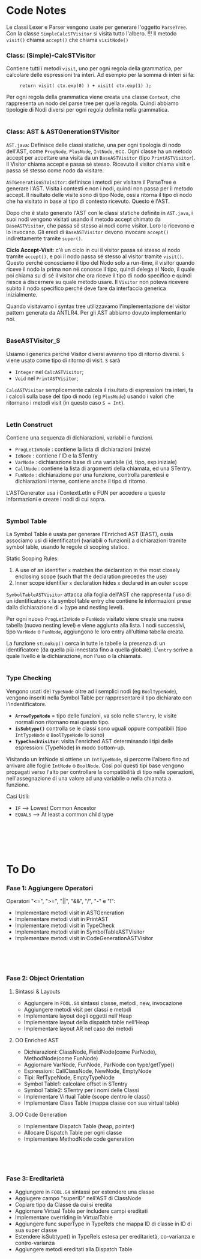 # Code Notes  #
Le classi Lexer e Parser vengono usate per generare l'oggetto ```ParseTree```. Con la classe ```SimpleCalcSTVisitor``` si visita tutto l'albero.
!!! Il metodo ```visit()``` chiama ```accept()``` che chiama ```visitNode()```


### Class: (Simple)-CalcSTVisitor ###
Contiene tutti i metodi ```visit```, uno per ogni regola della grammatica, per calcolare delle espressioni tra interi. 
Ad esempio per la somma di interi si fa: 
```
     return visit( ctx.exp(0) ) + visit( ctx.exp(1) ); 
```

Per ogni regola della grammatica viene creata una classe ```Context```, che rappresenta un nodo del parse tree per quella regola. Quindi abbiamo tipologie di Nodi diversi per ogni regola definita nella grammatica.
<br/>
<br/>

### Class: AST & ASTGenerationSTVisitor ######
```AST.java```: Definisce delle classi statiche, una per ogni tipologia di nodo dell'AST, come ```ProgNode```, ```PlusNode```, ```IntNode```, ecc. Ogni classe ha un metodo accept per accettare una visita da un ```BaseASTVisitor``` (tipo ```PrintASTVisitor```). Il Visitor chiama accept e passa sé stesso. Ricevuto il visitor chiama visit e passa sé stesso come nodo da visitare.

```ASTGenerationSTVisitor```: definisce i metodi per visitare il ParseTree e generare l'AST. Visita i contesti e non i nodi, quindi non passa per il metodo accept. Il risultato delle visite sono di tipo Node, ossia ritorna il tipo di nodo che ha visitato in base al tipo di contesto ricevuto. Questo è l'AST.

Dopo che è stato generato l'AST con le classi statiche definite in ```AST.java```, i suoi nodi vengono visitati usando il metodo accept chimato da ```BaseASTVisitor```, che passa sé stesso ai nodi come visitor. Loro lo ricevono e lo invocano. Gli eredi di ```BaseASTVisitor``` devono invocare ```accept()``` indirettamente tramite ```super()```. 

<b>Ciclo Accept-Visit</b>: c'è un ciclo in cui il visitor passa sé stesso al nodo tramite ```accept()```, e poi il nodo passa sé stesso al visitor tramite ```visit()```. Questo perché conosciamo il tipo del Nodo solo a run-time, il visitor quando riceve il nodo la prima non né conosce il tipo, quindi delega al Nodo, il quale poi chiama su di sé il visitor che ora riceve il tipo di nodo specifico e quindi riesce a discernere su quale metodo usare. Il ```Visitor``` non poteva ricevere subito il nodo specifico perché deve fare da interfaccia generica inizialmente. 

Quando visitavamo i syntax tree utilizzavamo l'implementazione del visitor pattern generata da ANTLR4. Per gli AST abbiamo dovuto implementarlo noi.
<br/>
<br/>

### BaseASTVisitor_S ####
Usiamo i generics perché Visitor diversi avranno tipo di ritorno diversi. ```S``` viene usato come tipo di ritorno di visit. ```S``` sarà 
* ```Integer``` nel ```CalcASTVisitor```;  
* ```Void``` nel ```PrintASTVisitor```; 

```CalcASTVisitor``` semplicemente calcola il risultato di espressioni tra interi, fa i calcoli sulla base del tipo di nodo (eg ```PlusNode```) usando i valori che ritornano i metodi visit (in questo caso ```S = Int```).
<br/>
<br/>


### LetIn Construct ###
Contiene una sequenza di dichiarazioni, variabili o funzioni. 
- ```ProgLetInNode``` : contiene la lista di dichiarazioni (miste)
- ```IdNode```        : contiene l'ID e la STentry
- ```VarNode```       : dichiarazione base di una variabile (id, tipo, exp iniziale)
- ```CallNode```      : contiene la lista di argomenti della chiamata, ed una STentry.
- ```FunNode```       : dichiarazione per una funzione, controlla parentesi e dichiarazioni interne, contiene anche il tipo di ritorno. 

L'ASTGenerator usa i ContextLetIn e FUN per accedere a queste informazioni e creare i nodi di cui sopra. 
<br/>
<br/>


### Symbol Table ###
La Symbol Table è usata per generare l'Enriched AST (EAST), ossia associamo usi di identificatori (variabili o funzioni) a dichiarazioni tramite symbol table, usando le regole di scoping statico.


Static Scoping Rules: 
1. A use of an identifier ```x``` matches the declaration in the most closely enclosing  scope (such that the declaration precedes the use) 
2. Inner scope identifier ```x``` declaration hides ```x``` declared in an outer scope

```SymbolTableASTVisitor``` attacca alla foglia dell'AST che rappresenta l'uso di un identificatore ```x``` la symbol table entry che contiene le informazioni prese dalla dichiarazione di ```x``` (type and nesting level).

Per ogni nuovo ```ProgLetInNode``` o ```FunNode``` visitato viene create una nuova tabella (nuovo nesting level) e viene aggiunta alla lista. I nodi successivi, tipo ```VarNode``` o ```FunNode```, aggiungono le loro entry all'ultima tabella creata. 

La funzione ```stLookup()``` cerca in tutte le tabelle la presenza di un identificatore (da quella più innestata fino a quella globale). L'```entry``` scrive a quale livello è la dichiarazione, non l'uso o la chiamata. 
<br/>
<br/>


### Type Checking ###
Vengono usati dei ```TypeNode``` oltre ad i semplici nodi (eg ```BoolTypeNode```), vengono inseriti nella Symbol Table per rappresentare il tipo dichiarato con l'indentificatore.

- <b>```ArrowTypeNode```</b> = tipo delle funzioni, va solo nelle ```STentry```, le visite normali non ritornano mai questo tipo. 
- <b>```isSubtype()```</b> controlla se le classi sono uguali oppure compatibili (tipo ```IntTypeNode``` e ```BoolTypeNode``` lo sono)
- <b>```TypeCheckVisitor```</b>: visita l'enriched AST determinando i tipi delle espressioni (TypeNode) in modo bottom-up.

Visitando un IntNode si ottiene un ```IntTypeNode```, si percorre l'albero fino ad arrivare alle foglie ```IntNode``` o ```BoolNode```. Così poi questi tipi base vengono propagati verso l'alto per controllare la compatibilità di tipo nelle operazioni, nell'assegnazione di una valore ad una variabile o nella chiamata a funzione.

Casi Utili: 
* ```IF``` --> Lowest Common Ancestor
* ```EQUALS``` --> At least a common child type
<br/>
<br/>
<br/>
<br/>


# To Do 
### Fase 1: Aggiungere Operatori
Operatori "<=", ">=", "||", "&&", "/", "-" e "!":
- Implementare metodi visit in ASTGeneration
- Implementare metodi visit in PrintAST
- Implementare metodi visit in TypeCheck
- Implementare metodi visit in SymbolTableASTVisitor
- Implementare metodi visit in CodeGenerationASTVisitor
<br/>
<br/>
<br/>

### Fase 2: Object Orientation
1. Sintassi & Layouts
     - Aggiungere in ```FOOL.G4``` sintassi classe, metodi, new, invocazione
     - Aggiungere metodi visit per classi e metodi
     - Implementare layout degli oggetti nell'Heap
     - Implementare layout della dispatch table nell'Heap
     - Implementare layout AR nel caso dei metodi


2. OO Enriched AST
     - Dichiarazioni: ClassNode, FieldNode(come ParNode), MethodNode(come FunNode)
     - Aggiornare VarNode, FunNode, ParNode con type/getType()
     - Espressioni: CallClassNode, NewNode, EmptyNode
     - Tipi: RefTypeNode, EmptyTypeNode
     - Symbol Table1: calcolare offset in STentry
     - Symbol Table2: STentry per i nomi delle Classi
     - Implementare Virtual Table (scope dentro le classi)
     - Implementare Class Table (mappa classe con sua virtual table)


3. OO Code Generation
     - Implementare Dispatch Table (heap, pointer)
     - Allocare Dispatch Table per ogni classe
     - Implementare MethodNode code generation
<br/>
<br/>
<br/>



### Fase 3: Ereditarietà
- Aggiungere in ```FOOL.G4``` sintassi per estendere una classe
- Aggiugere campo "superID" nell'AST di ClassNode 
- Copiare tipo da Classe da cui si eredita
- Aggiornare Virtual Table per includere campi ereditati
- Implementare overriding in VirtualTable
- Aggiungere func superType in TypeRels che mappa ID di classe in ID di sua super classe
- Estendere isSubtype() in TypeRels estesa per ereditarietà, co-varianza e contro-varianza
- Aggiungere metodi ereditati alla Dispatch Table